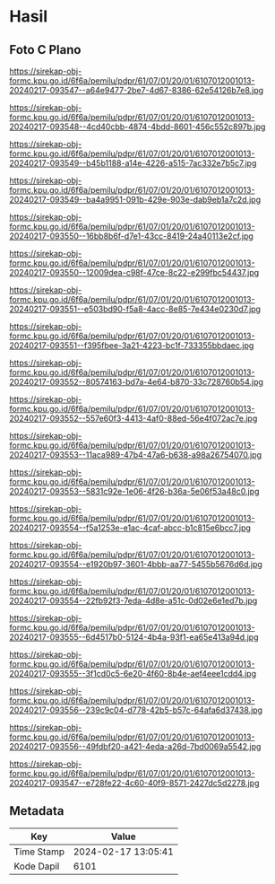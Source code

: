 # Hasil

## Foto C Plano

https://sirekap-obj-formc.kpu.go.id/6f6a/pemilu/pdpr/61/07/01/20/01/6107012001013-20240217-093547--a64e9477-2be7-4d67-8386-62e54126b7e8.jpg

https://sirekap-obj-formc.kpu.go.id/6f6a/pemilu/pdpr/61/07/01/20/01/6107012001013-20240217-093548--4cd40cbb-4874-4bdd-8601-456c552c897b.jpg

https://sirekap-obj-formc.kpu.go.id/6f6a/pemilu/pdpr/61/07/01/20/01/6107012001013-20240217-093549--b45b1188-a14e-4226-a515-7ac332e7b5c7.jpg

https://sirekap-obj-formc.kpu.go.id/6f6a/pemilu/pdpr/61/07/01/20/01/6107012001013-20240217-093549--ba4a9951-091b-429e-903e-dab9eb1a7c2d.jpg

https://sirekap-obj-formc.kpu.go.id/6f6a/pemilu/pdpr/61/07/01/20/01/6107012001013-20240217-093550--16bb8b6f-d7e1-43cc-8419-24a40113e2cf.jpg

https://sirekap-obj-formc.kpu.go.id/6f6a/pemilu/pdpr/61/07/01/20/01/6107012001013-20240217-093550--12009dea-c98f-47ce-8c22-e299fbc54437.jpg

https://sirekap-obj-formc.kpu.go.id/6f6a/pemilu/pdpr/61/07/01/20/01/6107012001013-20240217-093551--e503bd90-f5a8-4acc-8e85-7e434e0230d7.jpg

https://sirekap-obj-formc.kpu.go.id/6f6a/pemilu/pdpr/61/07/01/20/01/6107012001013-20240217-093551--f395fbee-3a21-4223-bc1f-733355bbdaec.jpg

https://sirekap-obj-formc.kpu.go.id/6f6a/pemilu/pdpr/61/07/01/20/01/6107012001013-20240217-093552--80574163-bd7a-4e64-b870-33c728760b54.jpg

https://sirekap-obj-formc.kpu.go.id/6f6a/pemilu/pdpr/61/07/01/20/01/6107012001013-20240217-093552--557e60f3-4413-4af0-88ed-56e4f072ac7e.jpg

https://sirekap-obj-formc.kpu.go.id/6f6a/pemilu/pdpr/61/07/01/20/01/6107012001013-20240217-093553--11aca989-47b4-47a6-b638-a98a26754070.jpg

https://sirekap-obj-formc.kpu.go.id/6f6a/pemilu/pdpr/61/07/01/20/01/6107012001013-20240217-093553--5831c92e-1e06-4f26-b36a-5e06f53a48c0.jpg

https://sirekap-obj-formc.kpu.go.id/6f6a/pemilu/pdpr/61/07/01/20/01/6107012001013-20240217-093554--f5a1253e-e1ac-4caf-abcc-b1c815e6bcc7.jpg

https://sirekap-obj-formc.kpu.go.id/6f6a/pemilu/pdpr/61/07/01/20/01/6107012001013-20240217-093554--e1920b97-3601-4bbb-aa77-5455b5676d6d.jpg

https://sirekap-obj-formc.kpu.go.id/6f6a/pemilu/pdpr/61/07/01/20/01/6107012001013-20240217-093554--22fb92f3-7eda-4d8e-a51c-0d02e6e1ed7b.jpg

https://sirekap-obj-formc.kpu.go.id/6f6a/pemilu/pdpr/61/07/01/20/01/6107012001013-20240217-093555--6d4517b0-5124-4b4a-93f1-ea65e413a94d.jpg

https://sirekap-obj-formc.kpu.go.id/6f6a/pemilu/pdpr/61/07/01/20/01/6107012001013-20240217-093555--3f1cd0c5-6e20-4f60-8b4e-aef4eee1cdd4.jpg

https://sirekap-obj-formc.kpu.go.id/6f6a/pemilu/pdpr/61/07/01/20/01/6107012001013-20240217-093556--239c9c04-d778-42b5-b57c-64afa6d37438.jpg

https://sirekap-obj-formc.kpu.go.id/6f6a/pemilu/pdpr/61/07/01/20/01/6107012001013-20240217-093556--49fdbf20-a421-4eda-a26d-7bd0069a5542.jpg

https://sirekap-obj-formc.kpu.go.id/6f6a/pemilu/pdpr/61/07/01/20/01/6107012001013-20240217-093547--e728fe22-4c60-40f9-8571-2427dc5d2278.jpg


## Metadata

| Key        | Value               |
| ---------- | ------------------- |
| Time Stamp | 2024-02-17 13:05:41 |
| Kode Dapil | 6101                |



